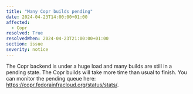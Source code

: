 ```yaml
---
title: "Many Copr builds pending"
date: 2024-04-23T14:00:00+01:00
affected:
  - Copr
resolved: True
resolvedWhen: 2024-04-23T21:00:00+01:00
section: issue
severity: notice
---
```


The Copr backend is under a huge load and many builds are still in a pending state.
The Copr builds will take more time than usual to finish.
You can monitor the pending queue here: https://copr.fedorainfracloud.org/status/stats/.
